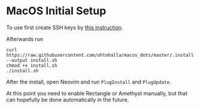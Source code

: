 # MacOS Initial Setup

To use first create SSH keys by [this instruction](https://docs.github.com/en/authentication/connecting-to-github-with-ssh/generating-a-new-ssh-key-and-adding-it-to-the-ssh-agent).

Afterwards run

```
curl https://raw.githubusercontent.com/ohtohalla/macos_dots/master/.install.sh --output install.sh
chmod +x install.sh
./install.sh
```

After the install, open Neovim and run ```PlugInstall``` and ```PlugUpdate```.

At this point you need to enable Rectangle or Amethyst manually, but that can hopefully be done automatically in the future.
